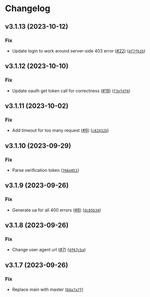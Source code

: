 # Changelog

<!--next-version-placeholder-->

## v3.1.13 (2023-10-12)

### Fix

* Update login to work around server-side 403 error ([#22](https://github.com/Python-MyQ/Python-MyQ/issues/22)) ([`4f7f61b`](https://github.com/Python-MyQ/Python-MyQ/commit/4f7f61bfa737d2659f8480465a6de6774f2bf97f))

## v3.1.12 (2023-10-10)

### Fix

* Update oauth get token call for correctness ([#18](https://github.com/Python-MyQ/Python-MyQ/issues/18)) ([`f3efd76`](https://github.com/Python-MyQ/Python-MyQ/commit/f3efd76e22e2c63b4a178b2108e8511bb19f850b))

## v3.1.11 (2023-10-02)

### Fix

* Add timeout for too many request ([#9](https://github.com/Python-MyQ/Python-MyQ/issues/9)) ([`c82432b`](https://github.com/Python-MyQ/Python-MyQ/commit/c82432b2e7a2c8a74c8b611e91bf17308aa77f5c))

## v3.1.10 (2023-09-29)

### Fix

* Parse verification token ([`766e051`](https://github.com/Python-MyQ/Python-MyQ/commit/766e051d83a3034cf62fc0963dbefcc20fa084e3))

## v3.1.9 (2023-09-26)

### Fix

* Generate ua for all 400 errors ([#8](https://github.com/Python-MyQ/Python-MyQ/issues/8)) ([`dc85b34`](https://github.com/Python-MyQ/Python-MyQ/commit/dc85b34e87fc70c82afb466e457a855ef43a85ed))

## v3.1.8 (2023-09-26)

### Fix

* Change user agent url ([#7](https://github.com/Python-MyQ/Python-MyQ/issues/7)) ([`df67cba`](https://github.com/Python-MyQ/Python-MyQ/commit/df67cba0ab14c8503c3267032ec8debc7f599f3b))

## v3.1.7 (2023-09-26)

### Fix

* Replace main with master ([`84a7a7f`](https://github.com/Python-MyQ/Python-MyQ/commit/84a7a7f04f04743792388429c1fbd19414444550))
